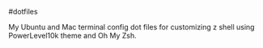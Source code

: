 #dotfiles


My Ubuntu and Mac terminal config dot files for customizing z shell using PowerLevel10k theme and Oh My Zsh.
